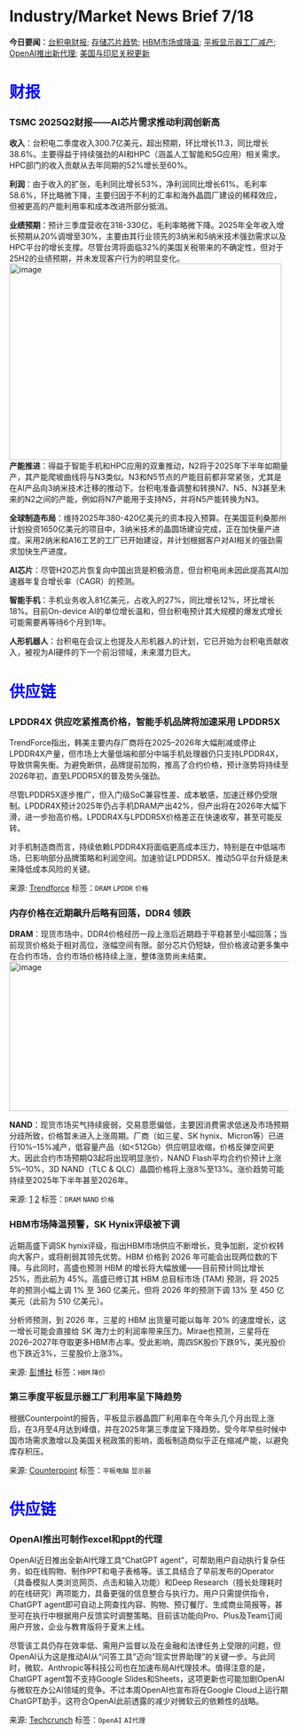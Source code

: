 # Industry/Market News Brief 7/18

**今日要闻**：[台积电财报](#1); [存储芯片趋势](#2); [HBM市场或降温](#3); [平板显示器工厂减产](#4); [OpenAI推出新代理](#5); [美国与印尼关税更新](#6)

# <span style="color:blue;">财报</span>

<a name="1"></a>

### TSMC 2025Q2财报——AI芯片需求推动利润创新高

**收入**：台积电二季度收入300.7亿美元，超出预期，环比增长11.3，同比增长38.6%。主要得益于持续强劲的AI和HPC（涵盖人工智能和5G应用）相关需求。HPC部门的收入贡献从去年同期的52%增长至60%。

**利润**：由于收入的扩张，毛利同比增长53%，净利润同比增长61%。毛利率58.6%，环比略微下降，主要归因于不利的汇率和海外晶圆厂建设的稀释效应，但被更高的产能利用率和成本改进所部分抵消。

**业绩预期**：预计三季度营收在318-330亿，毛利率略微下降。2025年全年收入增长预期从20%调增至30%，主要由其行业领先的3纳米和5纳米技术强劲需求以及HPC平台的增长支撑。尽管台湾将面临32%的美国关税带来的不确定性，但对于25H2的业绩预期，并未发现客户行为的明显变化。  
<img width="491" height="354" alt="image" src="https://github.com/user-attachments/assets/adbe4760-d250-4bb6-97e3-8366ca9af980" />  
**产能推进**：得益于智能手机和HPC应用的双重推动，N2将于2025年下半年如期量产，其产能爬坡曲线将与N3类似。N3和N5节点的产能目前都非常紧张，尤其是在AI产品向3纳米技术迁移的推动下。台积电准备调整和转换N7、N5、N3甚至未来的N2之间的产能，例如将N7产能用于支持N5，并将N5产能转换为N3。

**全球制造布局**：维持2025年380-420亿美元的资本投入预算。在美国亚利桑那州计划投资1650亿美元的项目中，3纳米技术的晶圆场建设完成，正在加快量产进度。采用2纳米和A16工艺的工厂已开始建设，并计划根据客户对AI相关的强劲需求加快生产进度。

**AI芯片**：尽管H20芯片恢复向中国出货是积极消息，但台积电尚未因此提高其AI加速器年复合增长率（CAGR）的预测。

**智能手机**：手机业务收入81亿美元，占收入的27%，同比增长12%，环比增长18%。目前On-device AI的单位增长温和，但台积电预计其大规模的爆发式增长可能需要再等待6个月到1年。

**人形机器人**：台积电在会议上也提及人形机器人的计划，它已开始为台积电贡献收入，被视为AI硬件的下一个前沿领域，未来潜力巨大。

# <span style="color:blue;">供应链</span>

<a name="2"></a>

### LPDDR4X 供应吃紧推高价格，智能手机品牌将加速采用 LPDDR5X 

TrendForce指出，韩美主要内存厂商将在2025–2026年大幅削减或停止LPDDR4X产量，但市场上大量低端和部分中端手机处理器仍只支持LPDDR4X，导致供需失衡。为避免断供，品牌提前加购，推高了合约价格，预计涨势将持续至2026年初，直至LPDDR5X的普及势头强劲。

尽管LPDDR5X逐步推广，但入门级SoC兼容性差、成本敏感，加速迁移仍受限制。LPDDR4X预计2025年仍占手机DRAM产出42%，但产出将在2026年大幅下滑，进一步抬高价格。LPDDR4X与LPDDR5X价格差正在快速收窄，甚至可能反转。

对手机制造商而言，持续依赖LPDDR4X将面临更高成本压力，特别是在中低端市场，已影响部分品牌策略和利润空间。加速验证LPDDR5X、推动5G平台升级是未来降低成本风险的关键。

来源: [Trendforce](https://www.trendforce.com/presscenter/news/20250717-12647.html)
标签：`DRAM` `LPDDR` `价格`

### 内存价格在近期飙升后略有回落，DDR4 领跌
**DRAM**：现货市场中，DDR4价格经历一段上涨后近期趋于平稳甚至小幅回落；当前现货价格处于相对高位，涨幅空间有限。部分芯片仍短缺，但价格波动更多集中在合约市场，合约市场价格持续上涨，整体涨势尚未结束。  
<img width="527" height="270" alt="image" src="https://github.com/user-attachments/assets/e393f534-1109-46cd-b148-fb5a6e63c843" />  

**NAND**：现货市场买气持续疲弱，交易意愿偏低，主要因消费需求低迷及市场预期分歧所致，价格暂未进入上涨周期。厂商（如三星、SK hynix、Micron等）已进行10%–15%减产，低容量产品（如<512Gb）供应明显收缩，价格反弹空间更大。因此合约市场预期Q3起将出现明显涨价，NAND Flash平均合约价预计上涨5%–10%，3D NAND（TLC & QLC）晶圆价格将上涨8%至13%。涨价趋势可能持续至2025年下半年甚至2026年。

来源: [1](https://www.trendforce.com/news/2025/07/17/news-nand-flash-price-hikes-reportedly-set-for-q3-with-supply-shortage-likely-stretching-into-2026/)
[2](https://www.trendforce.com/news/2025/07/16/insights-memory-spot-price-update-prices-slightly-cool-off-after-recent-surge-with-ddr4-leading-the-drop/)
标签：`DRAM` `NAND` `价格`


<a name="3"></a>

### HBM市场降温预警，SK Hynix评级被下调

近期高盛下调SK hynix评级，指出HBM市场供应不断增长，竞争加剧，定价权转向大客户，或将削弱其领先优势。HBM 价格到 2026 年可能会出现两位数的下降。与此同时，高盛也预测 HBM 的增长将大幅放缓——目前预计同比增长 25%，而此前为 45%。高盛已修订其 HBM 总目标市场 (TAM) 预测，将 2025 年的预测小幅上调 1% 至 360 亿美元，但将 2026 年的预测下调 13% 至 450 亿美元（此前为 510 亿美元）。

分析师预测，到 2026 年，三星的 HBM 出货量可能以每年 20% 的速度增长，这一增长可能会直接给 SK 海力士的利润率带来压力。Mirae也预测，三星将在2026–2027年夺取更多HBM市占率。受此影响，周四SK股价下跌9%，美光股价也下跌近3%，三星股价上涨3%。

来源: [彭博社](https://www.bloomberg.com/news/articles/2025-07-17/nvidia-supplier-sk-hynix-dips-as-goldman-sees-competition-rising)
标签：`HBM` `降价`


<a name="4"></a>

### 第三季度平板显示器工厂利用率呈下降趋势

根据Counterpoint的报告，平板显示器晶圆厂利用率在今年头几个月出现上涨后，在3月至4月达到峰值，并在2025年第三季度呈下降趋势。受今年早些时候中国市场需求激增以及美国关税政策的影响，面板制造商似乎正在缩减产能，以避免库存积压。

来源: [Counterpoint](https://display.counterpointresearch.com/blog/flat-panel-display-fab-utilization-trending-down-in-q3)
标签：`平板电脑` `显示器`

# <span style="color:blue;">供应链</span>

<a name="5"></a>

### OpenAI推出可制作excel和ppt的代理

OpenAI近日推出全新AI代理工具“ChatGPT agent”，可帮助用户自动执行复杂任务，如在线购物、制作PPT和电子表格等。该工具结合了早前发布的Operator（具备模拟人类浏览网页、点击和输入功能）和Deep Research（擅长处理耗时的在线研究）两项能力，具备更强的信息整合与执行力。用户只需提供指令，ChatGPT agent即可自动上网查找内容、购物、预订餐厅、生成商业简报等，甚至可在执行中根据用户反馈实时调整策略。目前该功能向Pro、Plus及Team订阅用户开放，企业与教育版将于夏末上线。

尽管该工具仍存在效率低、需用户监督以及在金融和法律任务上受限的问题，但OpenAI认为这是推动AI从“问答工具”迈向“现实世界助理”的关键一步。与此同时，微软、Anthropic等科技公司也在加速布局AI代理技术。值得注意的是，ChatGPT agent暂不支持Google Slides和Sheets，这项更新也可能加剧OpenAI与微软在办公AI领域的竞争。不过本周OpenAI也宣布将在Google Cloud上运行期ChatGPT助手，这符合OpenAI此前透露的减少对微软云的依赖性的战略。

来源: [Techcrunch](https://techcrunch.com/2025/07/17/openai-launches-a-general-purpose-agent-in-chatgpt/)
标签：`OpenAI` `AI代理`
